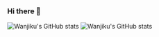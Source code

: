 ### Hi there 👋


![Wanjiku's GitHub stats](https://github-readme-stats.vercel.app/api?username=wanjikukatuni&count_private=true)
![Wanjiku's GitHub stats](https://github-readme-stats.vercel.app/api?username=wanjikukatuni&show_icons=true&theme=material-palenight)
